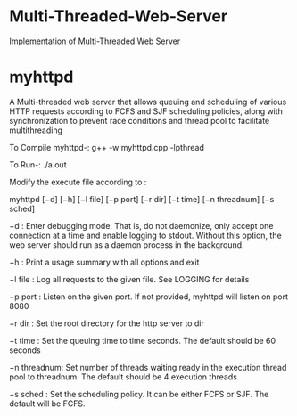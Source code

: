Multi-Threaded-Web-Server
=========================

Implementation of Multi-Threaded Web Server

myhttpd
========
A Multi-threaded web server that allows queuing and scheduling of various HTTP requests according to FCFS and SJF scheduling policies, along with synchronization to prevent race conditions and thread pool to facilitate multithreading

To Compile myhttpd-: g++ -w myhttpd.cpp -lpthread

To Run-: ./a.out

Modify the execute file according to :

  myhttpd [−d] [−h] [−l file] [−p port] [−r dir] [−t time] [−n threadnum] [−s sched]
  
  −d : Enter debugging mode. That is, do not daemonize, only accept one connection at a time and enable logging to stdout. Without this option, the web server should run as a daemon process in the background.
  
  −h : Print a usage summary with all options and exit
  
  −l file : Log all requests to the given file. See LOGGING for details  
  
  −p port : Listen on the given port. If not provided, myhttpd will listen on port 8080
  
  −r dir : Set the root directory for the http server to dir
  
  −t time : Set the queuing time to time seconds. The default should be 60 seconds
  
  −n threadnum: Set number of threads waiting ready in the execution thread pool to threadnum. The default should be 4 execution threads
  
  −s sched : Set the scheduling policy. It can be either FCFS or SJF. The default will be FCFS.

